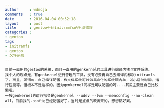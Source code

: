 ```yaml
---
author     : wdmcja
comments   : true
date       : 2016-04-04 00:52:18
layout     : post
title      : gentoo中的initramfs的生成错误
categories :
- gentoo
tags       :
- initramfs
- gentoo
- 文件系统
---
```

        
    目前一直用的gentoo的系统，而且一直用的genkernel的工具进行编译内核与文件系统。
    我个人的观点是，有genkernel进行管理的工具，没有必要再自己去编译内核跟initramfs了。而且，所谓的，自己编译配置，做文件系统可以做最小化的系统跟内核，减小启动时间，运行性能等。但根本不是这样的，因为genkernel同样是可以配置的呀....其实主要是自己比较懒啦。
    一般genkernel的运行指令是genkernel --udev --lvm --menconfig --no-clean all。目前我的.config已经配置好了，当时是点点的改出来的，想想都好累。


